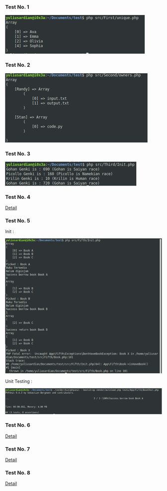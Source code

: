 ### Test No. 1

![Screen](.docs/images/FIRST.png)

### Test No. 2

![Screen](.docs/images/SECOND.png)

### Test No. 3

![Screen](.docs/images/THIRD.png)

### Test No. 4

[Detail](src/Fourth/readme.md)

### Test No. 5

Init :

![Screen](.docs/images/FIFTH_INIT.png)

Unit Testing :

![Screen](.docs/images/FIFTH_UNIT_TESTING.png)

### Test No. 6

[Detail](src/Sixth/readme.md)

### Test No. 7

[Detail](src/Seventh/readme.md)

### Test No. 8

[Detail](src/Eighth/readme.md)
